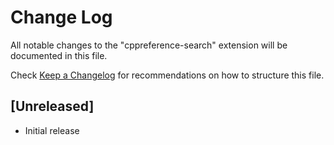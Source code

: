 # Change Log

All notable changes to the "cppreference-search" extension will be documented in this file.

Check [Keep a Changelog](http://keepachangelog.com/) for recommendations on how to structure this file.

## [Unreleased]

- Initial release